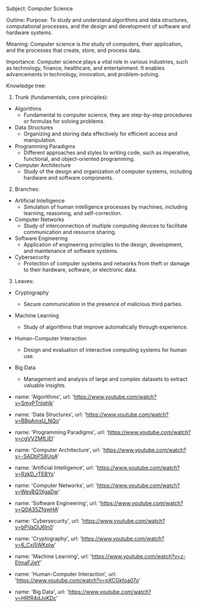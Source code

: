 Subject:
Computer Science

Outline:
Purpose: To study and understand algorithms and data structures, computational processes, and the design and development of software and hardware systems.

Meaning: Computer science is the study of computers, their application, and the processes that create, store, and process data.

Importance: Computer science plays a vital role in various industries, such as technology, finance, healthcare, and entertainment. It enables advancements in technology, innovation, and problem-solving.

Knowledge tree:
1. Trunk (fundamentals, core principles):
- Algorithms
  - Fundamental to computer science, they are step-by-step procedures or formulas for solving problems.
- Data Structures
  - Organizing and storing data effectively for efficient access and manipulation.
- Programming Paradigms
  - Different approaches and styles to writing code, such as imperative, functional, and object-oriented programming.
- Computer Architecture
  - Study of the design and organization of computer systems, including hardware and software components.

2. Branches:
- Artificial Intelligence
  - Simulation of human intelligence processes by machines, including learning, reasoning, and self-correction.
- Computer Networks
  - Study of interconnection of multiple computing devices to facilitate communication and resource sharing.
- Software Engineering
  - Application of engineering principles to the design, development, and maintenance of software systems.
- Cybersecurity
  - Protection of computer systems and networks from theft or damage to their hardware, software, or electronic data.

3. Leaves:
- Cryptography
  - Secure communication in the presence of malicious third parties.
- Machine Learning
  - Study of algorithms that improve automatically through experience.
- Human-Computer Interaction
  - Design and evaluation of interactive computing systems for human use.
- Big Data
  - Management and analysis of large and complex datasets to extract valuable insights.



- name: 'Algorithms',
  url: 'https://www.youtube.com/watch?v=SmyPTnlqhlk'

- name: 'Data Structures',
  url: 'https://www.youtube.com/watch?v=BBpAmxU_NQo'

- name: 'Programming Paradigms',
  url: 'https://www.youtube.com/watch?v=cgVVZMfLjEI'

- name: 'Computer Architecture',
  url: 'https://www.youtube.com/watch?v=-SADbPS8UgA'

- name: 'Artificial Intelligence',
  url: 'https://www.youtube.com/watch?v=RzkD_rTEBYs'

- name: 'Computer Networks',
  url: 'https://www.youtube.com/watch?v=WexBQ1XgaDw'

- name: 'Software Engineering',
  url: 'https://www.youtube.com/watch?v=Q0A35ZfgwHA'

- name: 'Cybersecurity',
  url: 'https://www.youtube.com/watch?v=bPVaOlJ6ln0'

- name: 'Cryptography',
  url: 'https://www.youtube.com/watch?v=6_Cxj5WKpIw'

- name: 'Machine Learning',
  url: 'https://www.youtube.com/watch?v=z-EtmaFJieY'

- name: 'Human-Computer Interaction',
  url: 'https://www.youtube.com/watch?v=pXCGkfoa07o'

- name: 'Big Data',
  url: 'https://www.youtube.com/watch?v=HRfR4dJoKDc'

